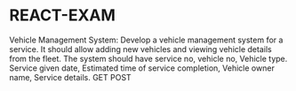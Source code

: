 # REACT-EXAM
 Vehicle Management System:  Develop a vehicle management system for a service. It should allow adding new vehicles and viewing vehicle details from the fleet. The system should have service no, vehicle no, Vehicle type.  Service given date, Estimated time of service completion, Vehicle owner name, Service details. GET POST
